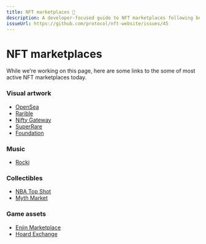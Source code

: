 ```yaml
---
title: NFT marketplaces 🚧
description: A developer-focused guide to NFT marketplaces following best practices.
issueUrl: https://github.com/protocol/nft-website/issues/45
---
```

 # NFT marketplaces

While we're working on this page, here are some links to the some of most active NFT marketplaces today.

### Visual artwork

- [OpenSea](https://opensea.io/)
- [Rarible](https://rarible.com/)
- [Nifty Gateway](https://niftygateway.com/)
- [SuperRare](https://superrare.co/)
- [Foundation](https://foundation.app/)

### Music

- [Rocki](https://www.rocki.app/)

### Collectibles

- [NBA Top Shot](https://nbatopshot.com/)
- [Myth Market](https://myth.market/)

### Game assets

- [Enjin Marketplace](https://enjin.io/software/marketplace)
- [Hoard Exchange](https://hoard.exchange/)

<ContentStatus />
